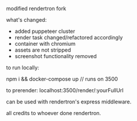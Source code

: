 modified rendertron fork

what's changed:

* added puppeteer cluster
* render task changed/refactored accordingly
* container with chromium
* assets are not stripped
* screenshot functionality removed

to run locally:

npm i && docker-compose up // runs on 3500

to prerender: 
localhost:3500/render/:yourFullUrl

can be used with rendertron's express middleware.

all credits to whoever done rendertron.